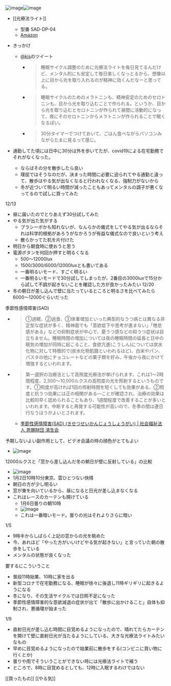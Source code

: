 
![image](https://gyazo.com/06e9b475e58d63a49bf6afe8ed7bc32d/thumb/1000)![image](https://gyazo.com/98d76b5f165dd3be4de69e664298931d/thumb/1000)

- [[光療法ライト]]
    - 型番 SAD-DP-04
    - [Amazon](https://amzn.to/348Bk0b)

- きっかけ
    - [@kis](https://twitter.com/kis/status/1337415857157197828)のツイート
        - > 睡眠サイクル調整のために光療法ライトを毎日見てるんだけど、メンタル的にも安定して毎日楽しくなっとるから、想像以上に目から光を取り入れるのが精神に効くんだなーと思ってる。
        - > 睡眠サイクルのためのメラトニンも、精神安定のためのセロトニンも、目から光を取り込むことで作られる。というか、目から光を取り込むとセロトニンが作られて昼間に活動的になって、夜にそのセロトニンからメラトニンが作られることで眠くなるぽい。
        - > 30分タイマーでつけておいて、ごはん食べながらパソコンみながらたまに見るって感じ。
- 通勤してた頃には日中に30分は外を歩いてたが、covid19による在宅勤務でそれがなくなった。
    - ならばその分を散歩したら良い
    - 理屈ではそうなのだが、決まった時間に必要に迫られてやる通勤と違って、散歩はやる気が出なくなると行われなくなる、強制力がないから
    - 冬が近づいて明るい時間が減ったこともあってメンタルの調子が悪くなってるので試しに買ってみた

12/13
- 昼に届いたのでとりあえず30分試してみた
- やる気が出た気がする
    - プラシーボかも知れないが、なんらかの儀式をしてやる気が出るならそれは科学的根拠があろうがなかろうが有益な儀式なので良いという考え
    - 散らかってた机を片付けた
- 明日から朝食時に使おうと思う
- 電源ボタンを何回か押すと明るくなる
    - 500〜12000lux
    - 1500/3000/6000/12000luxとも書いてある
    - 一番明るいモード、すごく明るい
    - 一番明るいモードで30分試してしまったが、2番目の3000luxで15分から試して不調が起きないことを確認した方が良かったみたい
12/20
- 冬の朝日が差し込んで壁に当たっているところと明るさを比べてみたら6000〜12000ぐらいだった


季節性感情障害(SAD)
- > ①過眠、②過食、③体重増加といった典型的なうつ病とは異なる非定型な症状が多く、精神面でも「意欲低下や思考が進まない」「倦怠感がある」などの抑制症状が中心で、憂うつ感などの抑うつ症状は目立ちません。睡眠時間の増加については夜の睡眠時間の延長と日中の眠気の増加が同時に起こること、食欲亢進(こうしん)については炭水化物に対して特徴的で(炭水化物飢餓といわれるほど)、白米やパン、パスタの他にチョコレートなどの菓子類を好み、午後から夜にかけて増強するといわれます。
- > 第一選択の治療法として高照度光療法が挙げられます。これは1～2時間程度、2,500～10,000ルクスの高照度の光を照射するというものです。①照度が高ければ1回の照射時間を短くしても効果がある、②照度と抗うつ効果には正の相関がある―ことが確認され、治療の効果は比較的早く認められることもあり、1週間程度で改善することが多いといわれます。中断すると再発する可能性が高いので、冬季の間は連日行なうほうがよいとされます。
    - [季節性感情障害(SAD) (きせつせいかんじょうしょうがい) | 社会福祉法人 恩賜財団 済生会](https://www.saiseikai.or.jp/medical/disease/seasonal_affective_disorder/)

予期しないよい副作用として、ビデオ会議の時の顔色がとてもよい
- ![image](https://gyazo.com/c94cd37be32eebf751be32c0b1cdd58d/thumb/1000)

12000ルクスと「窓から差し込んだ冬の朝日が壁に反射している」の比較
- ![image](https://gyazo.com/592d10fa3045f684405deb0dc9cb5d56/thumb/1000)
- 1月2日10時10分東京、雲ひとつない快晴
- 朝日の方が少し明るい
- 窓が東を向いているから、昼になると日光が差し込まなくなる
- これはレースのカーテンも開けている
    - 1月6日曇りの朝10時
    - ![image](https://gyazo.com/1c8cf46c8df167c6de4adbc0f769509f/thumb/1000)
    - これは一番暗いモード。曇りの光はそれよりさらに暗い


1/5
- 9時半からしばらく上記の窓からの光を眺めた
- 今、あれほど「やった方がいいけどやる気が起きない」と言っていた朝の散歩をしている
- メンタルの状態が良くなった


要するにこういうこと
- 普段11時始業、10時に家を出る
- 新型コロナで在宅勤務になる、睡眠が徐々に後退し11時ギリギリに起きるようになる
- 冬になり、その生活サイクルでは日照不足になった
- 季節性感情障害的な意欲減退の症状が出て「散歩に出かけること」自体も抑制され、悪循環が始まった


1/9
- 直射日光が差し込む時間に目覚めるようになったので、晴れてたらカーテンを開けて壁に直射日光が当たるようにしている、大きな光療法ライトみたいなもの
- 早めに目覚めるようになったので始業前に散歩をする(コンビニに買い物に行くとか)
- 曇りや雨でそういうことができない時には光療法ライトで補う
- ところで、8時に目覚めるとしても、12時に入眠するわけではない

[[買ったもの]]
[[やる気]]
